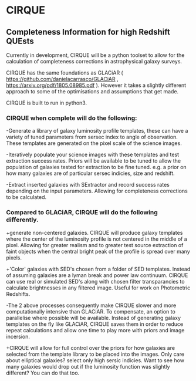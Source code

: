 # CIRQUE

## Completeness Information for high Redshift QUEsts

Currently in development, CIRQUE will be a python toolset to allow for the calculation of completeness corrections in astrophysical galaxy surveys.

CIRQUE has the same foundations as GLACiAR ( https://github.com/danielacarrasco/GLACiAR , https://arxiv.org/pdf/1805.08985.pdf ). However it takes a slightly different approach to some of the optimisations and assumptions that get made.

CIRQUE is built to run in python3.

### CIRQUE when complete will do the following:

-Generate a library of galaxy luminosity profile templates, these can have a variety of tuned parameters from sersec index to angle of observation. These templates are generated on the pixel scale of the science images.

-Iteratively populate your science images with these templates and test extraction success rates. Priors will be available to be tuned to allow the population of galaxies tested for extraction to be fine tuned. e.g. a prior on how many galaxies are of particular sersec indicies, size and redshift.

-Extract inserted galaxies with SExtractor and record success rates depending on the input parameters. Allowing for completeness corrections to be calculated.

### Compared to GLACiAR, CIRQUE will do the following differently.

+generate non-centered galaxies. CIRQUE will produce galaxy templates where the center of the luminosity profile is not centered in the middle of a pixel. Allowing for greater realism and to greater test source extraction of faint objects when the central bright peak of the profile is spread over many pixels.

+'Color' galaxies with SED's chosen from a folder of SED templates. Instead of assuming galaxies are a lyman break and power law continuum. CIRQUE can use real or simulated SED's along with chosen filter transparancies to calculate brightnesses in any filtered image. Useful for work on Photometric Redshifts.

-The 2 above processes consequently make CIRQUE slower and more computationally intensive than GLACiAR. To compensate, an option to parallelise where possible will be available. Instead of generating galaxy templates on the fly like GLACiAR, CIRQUE saves them in order to reduce repeat calculations and allow one time to play more with priors and image incersion.

+CIRQUE will allow for full control over the priors for how galaxies are selected from the template library to be placed into the images. Only care about elliptical galaxies? select only high sersic indicies. Want to see how many galaxies would drop out if the luminosity function was slightly different? You can do that too.

